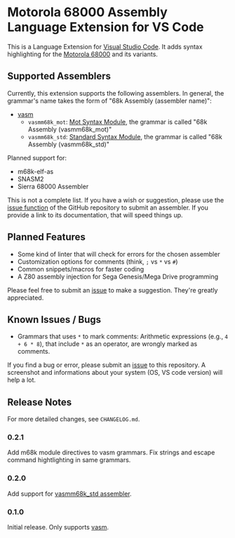 # Motorola 68000 Assembly Language Extension for VS Code

This is a Language Extension for [Visual Studio Code][vsc]. It adds syntax highlighting for the [Motorola 68000][mot] and its variants.

## Supported Assemblers 

Currently, this extension supports the following assemblers. In general, the grammar's name takes the form of "68k Assembly (assembler name)":
- [vasm][vsm]
    - `vasmm68k_mot`: [Mot Syntax Module][vasmmot], the grammar is called "68k Assembly (vasmm68k_mot)"
    - `vasmm68k_std`: [Standard Syntax Module][vasmstd], the grammar is called "68k Assembly (vasmm68k_std)"

Planned support for:
- m68k-elf-as 
- SNASM2
- Sierra 68000 Assembler 

This is not a complete list. If you have a wish or suggestion, please use the [issue function][iss] of the GitHub repository to submit an assembler. If you provide a link to its documentation, that will speed things up.


## Planned Features

- Some kind of linter that will check for errors for the chosen assembler
- Customization options for comments (think, `;` vs `*` vs `#`)
- Common snippets/macros for faster coding
- A Z80 assembly injection for Sega Genesis/Mega Drive programming

Please feel free to submit an [issue][iss] to make a suggestion. They're greatly appreciated.

## Known Issues / Bugs

- Grammars that uses `*` to mark comments: Arithmetic expressions (e.g., `4 + 6 * 8`), that include `*` as an operator, are wrongly marked as comments. 

If you find a bug or error, please submit an [issue][iss] to this repository. A screenshot and informations about your system (OS, VS code version) will help a lot.

## Release Notes

For more detailed changes, see `CHANGELOG.md`.

### 0.2.1 

Add m68k module directives to vasm grammars. Fix strings and escape command hightlighting in same grammars.

### 0.2.0

Add support for [vasmm68k_std assembler][vasmstd].

### 0.1.0

Initial release. Only supports [vasm][vsm].


[vsm]: http://sun.hasenbraten.de/vasm/
[vasmmot]: http://sun.hasenbraten.de/vasm/release/vasm.html
[vasmstd]: http://sun.hasenbraten.de/vasm/release/vasm.html
[vsc]: https://code.visualstudio.com
[mot]: https://en.wikipedia.org/wiki/Motorola_68000
[iss]: https://github.com/georgjz/motorola-68k-assembly/issues